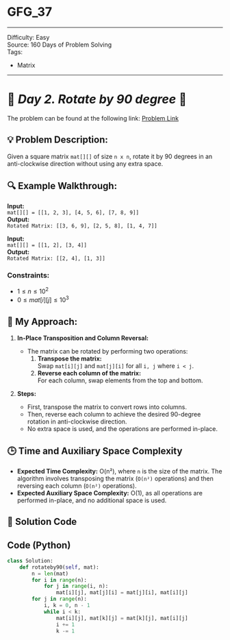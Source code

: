 # GFG_37
---
Difficulty: Easy  
Source: 160 Days of Problem Solving  
Tags:
  - Matrix
---

# 🚀 _Day 2. Rotate by 90 degree_ 🧠

The problem can be found at the following link: [Problem Link](https://www.geeksforgeeks.org/batch/gfg-160-problems/track/matrix-gfg-160/problem/rotate-by-90-degree-1587115621)


## 💡 **Problem Description:**

Given a square matrix `mat[][]` of size `n x n`, rotate it by 90 degrees in an anti-clockwise direction without using any extra space.

## 🔍 **Example Walkthrough:**

**Input:**  
`mat[][] = [[1, 2, 3], [4, 5, 6], [7, 8, 9]]`  
**Output:**  
`Rotated Matrix: [[3, 6, 9], [2, 5, 8], [1, 4, 7]]`

**Input:**  
`mat[][] = [[1, 2], [3, 4]]`  
**Output:**  
`Rotated Matrix: [[2, 4], [1, 3]]`

### Constraints:
- $`1 ≤ n ≤ 10^2`$
- $`0 ≤ mat[i][j] ≤ 10^3`$



## 🎯 **My Approach:**

1. **In-Place Transposition and Column Reversal:**  
   - The matrix can be rotated by performing two operations:
     1. **Transpose the matrix:**  
        Swap `mat[i][j]` and `mat[j][i]` for all `i, j` where `i < j`.
     2. **Reverse each column of the matrix:**  
        For each column, swap elements from the top and bottom.

2. **Steps:**  
   - First, transpose the matrix to convert rows into columns.  
   - Then, reverse each column to achieve the desired 90-degree rotation in anti-clockwise direction.  
   - No extra space is used, and the operations are performed in-place.



## 🕒 **Time and Auxiliary Space Complexity** 

- **Expected Time Complexity:** O(n²), where `n` is the size of the matrix. The algorithm involves transposing the matrix (`O(n²)` operations) and then reversing each column (`O(n²)` operations).  
- **Expected Auxiliary Space Complexity:** O(1), as all operations are performed in-place, and no additional space is used.

## 📝 **Solution Code**
## Code (Python)

```python
class Solution:
    def rotateby90(self, mat): 
        n = len(mat)
        for i in range(n):
            for j in range(i, n):
                mat[i][j], mat[j][i] = mat[j][i], mat[i][j]
        for j in range(n):
            i, k = 0, n - 1
            while i < k:
                mat[i][j], mat[k][j] = mat[k][j], mat[i][j]
                i += 1
                k -= 1
```
